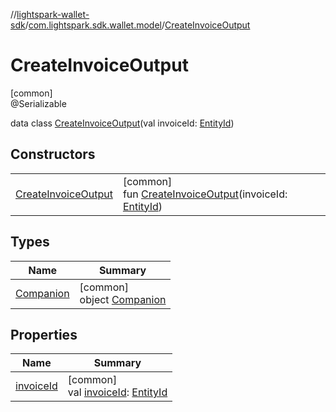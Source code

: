 //[lightspark-wallet-sdk](../../../index.md)/[com.lightspark.sdk.wallet.model](../index.md)/[CreateInvoiceOutput](index.md)

# CreateInvoiceOutput

[common]\
@Serializable

data class [CreateInvoiceOutput](index.md)(val invoiceId: [EntityId](../-entity-id/index.md))

## Constructors

| | |
|---|---|
| [CreateInvoiceOutput](-create-invoice-output.md) | [common]<br>fun [CreateInvoiceOutput](-create-invoice-output.md)(invoiceId: [EntityId](../-entity-id/index.md)) |

## Types

| Name | Summary |
|---|---|
| [Companion](-companion/index.md) | [common]<br>object [Companion](-companion/index.md) |

## Properties

| Name | Summary |
|---|---|
| [invoiceId](invoice-id.md) | [common]<br>val [invoiceId](invoice-id.md): [EntityId](../-entity-id/index.md) |
